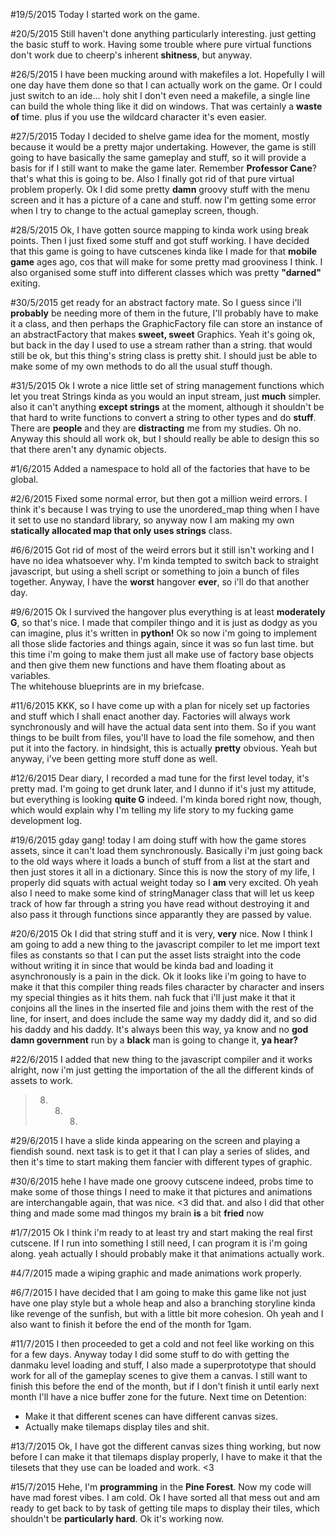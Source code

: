 #19/5/2015
Today I started work on the game.

#20/5/2015
Still haven't done anything particularly interesting. just getting the basic
stuff to work. Having some trouble where pure virtual functions don't work due
to cheerp's inherent **shitness**, but anyway.

#26/5/2015
I have been mucking around with makefiles a lot. Hopefully I will one day
have them done so that I can actually work on the game.
Or I could just switch to an ide...
holy shit I don't even need a makefile, a single line can build the whole
thing like it did on windows. That was certainly a **waste of** time.
plus if you use the wildcard character it's even easier.

#27/5/2015
Today I decided to shelve game idea for the moment, mostly because it would be
a pretty major undertaking. However, the game is still going to have basically
the same gameplay and stuff, so it will provide a basis for if I still want to
make the game later. Remember **Professor Cane**? that's what this is going to be.
Also I finally got rid of that pure virtual problem properly.
Ok I did some pretty **damn** groovy stuff with the menu screen and it has a
picture of a cane and stuff. now I'm getting some error when I try to change to
the actual gameplay screen, though.

#28/5/2015
Ok, I have gotten source mapping to kinda work using break points. Then I just
fixed some stuff and got stuff working. I have decided that this game is going
to have cutscenes kinda like I made for that **mobile game** ages ago, cos that
will make for some pretty mad grooviness I think.
I also organised some stuff into different classes which was pretty **"darned"**
exiting.

#30/5/2015
get ready for an abstract factory mate. So I guess since i'll **probably** be
needing more of them in the future, I'll probably have to make it a class, and
then perhaps the GraphicFactory file can store an instance of an abstractFactory
that makes **sweet, sweet** Graphics.
Yeah it's going ok, but back in the day I used to use a stream rather than a
string. that would still be ok, but this thing's string class is pretty shit.
I should just be able to make some of my own methods to do all the usual stuff
though.

#31/5/2015
Ok I wrote a nice little set of string management functions which let you treat
Strings kinda as you would an input stream, just **much** simpler. also it can't
anything **except strings** at the moment, although it shouldn't be that hard to
write functions to convert a string to other types and do **stuff**.
There are **people** and they are **distracting** me from my studies. Oh no.
Anyway this should all work ok, but I should really be able to design this so
that there aren't any dynamic objects.

#1/6/2015
Added a namespace to hold all of the factories that have to be global.

#2/6/2015
Fixed some normal error, but then got a million weird errors. I think it's
because I was trying to use the unordered_map thing when I have it set to use
no standard library, so anyway now I am making my own **statically allocated map
that only uses strings** class.

#6/6/2015
Got rid of most of the weird errors but it still isn't working and I have no
idea whatsoever why. I'm kinda tempted to switch back to straight javascript,
but using a shell script or something to join a bunch of files together.
Anyway, I have the **worst** hangover **ever**, so i'll do that another day.

#9/6/2015
Ok I survived the hangover plus everything is at least **moderately G**, so
that's nice. I made that compiler thingo and it is just as dodgy as you can
imagine, plus it's written in **python!**
Ok so now i'm going to implement all those slide factories and things again,
since it was so fun last time. but this time i'm going to make them just all
make use of factory base objects and then give them new functions and have them
floating about as variables.<br />
The whitehouse blueprints are in my briefcase.

#11/6/2015
KKK, so I have come up with a plan for nicely set up factories and stuff which I
shall enact another day.
Factories will always work synchronously and will have the actual data sent into
them. So if you want things to be built from files, you'll have to load the file
somehow, and then put it into the factory.
in hindsight, this is actually **pretty** obvious.
Yeah but anyway, i've been getting more stuff done as well.

#12/6/2015
Dear diary, I recorded a mad tune for the first level today, it's pretty mad.
I'm going to get drunk later, and I dunno if it's just my attitude, but
everything is looking **quite G** indeed. I'm kinda bored right now, though,
which would explain why I'm telling my life story to my fucking game development
log.

#19/6/2015
gday gang! today I am doing stuff with how the game stores assets, since it
can't load them synchronously. Basically i'm just going back to the old ways
where it loads a bunch of stuff from a list at the start and then just stores it
all in a dictionary.
Since this is now the story of my life, I properly did squats with actual weight
today so I **am** very excited.
Oh yeah also I need to make some kind of stringManager class that will let us
keep track of how far through a string you have read without destroying it and
also pass it through functions since apparantly they are passed by value.

#20/6/2015
Ok I did that string stuff and it is very, **very** nice. Now I think I am going
to add a new thing to the javascript compiler to let me import text files as
constants so that I can put the asset lists straight into the code without
writing it in since that would be kinda bad and loading it asynchronously is
a pain in the dick.
Ok it looks like i'm going to have to make it that this compiler thing reads
files character by character and insers my special thingies as it hits them.
nah fuck that i'll just make it that it conjoins all the lines in the inserted
file and joins them with the rest of the line, for insert, and does include the
same way my daddy did it, and so did his daddy and his daddy. It's always been
this way, ya know and no **god damn government** run by a **black** man is going
to change it, **ya hear?**

#22/6/2015
I added that new thing to the javascript compiler and it works alright, now i'm
just getting the importation of the all the different kinds of assets to work.
>8) 8) 8)

#29/6/2015
I have a slide kinda appearing on the screen and playing a fiendish sound. next
task is to get it that I can play a series of slides, and then it's time to
start making them fancier with different types of graphic.

#30/6/2015
hehe I have made one groovy cutscene indeed, probs time to make some of those
things
I need to make it that pictures and animations are interchangable again, that
was nice. <3 did that. and also I did that other thing and made some mad thingos
my brain **is** a bit **fried** now

#1/7/2015
Ok I think i'm ready to at least try and start making the real first cutscene.
If I run into something I still need, I can program it is i'm going along.
yeah actually I should probably make it that animations actually work.

#4/7/2015
made a wiping graphic and made animations work properly.

#6/7/2015
I have decided that I am going to make this game like not just have one play
style but a whole heap and also a branching storyline kinda like revenge of the
sunfish, but with a little bit more cohesion.
Oh yeah and I also want to finish it before the end of the month for 1gam.

#11/7/2015
I then proceeded to get a cold and not feel like working on this for a few days.
Anyway today I did some stuff to do with getting the danmaku level loading and
stuff, I also made a superprototype that should work for all of the gameplay
scenes to give them a canvas. I still want to finish this before the end of the
month, but if I don't finish it until early next month I'll have a nice buffer
zone for the future.
Next time on Detention:
 - Make it that different scenes can have different canvas sizes.
 - Actually make tilemaps display tiles and shit.

#13/7/2015
Ok, I have got the different canvas sizes thing working, but now before I can
make it that tilemaps display properly, I have to make it that the tilesets that
they use can be loaded and work. <3

#15/7/2015
Hehe, I'm **programming** in the **Pine Forest**. Now my code will have mad
forest vibes.
I am cold.
Ok I have sorted all that mess out and am ready to get back to by task of
getting tile maps to display their tiles, which shouldn't be **particularly
hard**.
Ok it's working now.
